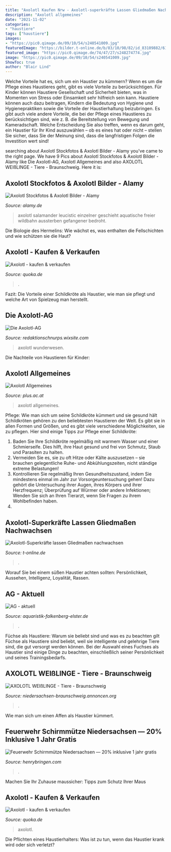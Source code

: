 ```yaml
---
title: "Axolotl Kaufen Nrw - Axolotl-superkräfte Lassen Gliedmaßen Nachwachsen"
description: "Axolotl allgemeines"
date: "2021-11-02"
categories:
- "haustiere"
tags: ["haustiere"]
images:
- "https://pic0.qimage.de/09/10/54/s240541009.jpg"
featuredImage: "https://bilder.t-online.de/b/83/10/98/82/id_83109882/610/tid_da/bisher-wurde-das-axolotl-genom-aufgrund-seiner-groesse-nicht-komplett-entziffert-.jpg"
featured_image: "https://pic0.qimage.de/74/47/27/s248274774.jpg"
image: "https://pic0.qimage.de/09/10/54/s240541009.jpg"
ShowToc: true
author: "Blair Lind"
---
```



Welche Vorteile hat es, sich um ein Haustier zu kümmern?
Wenn es um die Pflege eines Haustieres geht, gibt es viele Vorteile zu berücksichtigen. Für Kinder können Haustiere Gesellschaft und Sicherheit bieten, was in Momenten von Stress oder Einsamkeit sehr hilfreich sein kann. Haustiere können auch dazu beitragen, Kindern die Bedeutung von Hygiene und Hygienepraktiken sowie die Vorteile der Haustierhaltung beizubringen. Es gibt auch viele andere Vorteile, die bei der Pflege eines Haustieres zu berücksichtigen sind, wie z. B. die Bereitstellung von Bewegung und Kameradschaft. Welche Entscheidung Sie also treffen, wenn es darum geht, ein Haustier für Ihr Kind auszuwählen – ob es eines hat oder nicht – stellen Sie sicher, dass Sie der Meinung sind, dass die langfristigen Folgen die Investition wert sind!

	

		
searching about Axolotl Stockfotos &amp; Axolotl Bilder - Alamy you've came to the right page. We have 9 Pics about Axolotl Stockfotos &amp; Axolotl Bilder - Alamy like Die Axolotl-AG, Axolotl Allgemeines and also AXOLOTL WEIßLINGE - Tiere - Braunschweig. Here it is:
		
    
## Axolotl Stockfotos &amp; Axolotl Bilder - Alamy

<img loading=lazy src="https://c8.alamy.com/compde/d2awkw/weissen-axolotl-zb-geschieht-neotenischer-aquatische-salamander-leucistic-einzelner-gefangener-vom-aussterben-bedroht-in-freier-wildbahn-d2awkw.jpg" onerror="this.onerror=null;this.src='https://tse1.mm.bing.net/th?id=OIP.KDUL486jw2F5giQQqWyL5AHaFc&amp;pid=15.1';" alt="Axolotl Stockfotos &amp; Axolotl Bilder - Alamy">

_Source: alamy.de_

>axolotl salamander leucistic einzelner geschieht aquatische freier wildbahn aussterben gefangener bedroht. 

	

Die Biologie des Hermelins: Wie wächst es, was enthalten die Fellschichten und wie schützen sie die Haut?

    
## Axolotl - Kaufen &amp; Verkaufen

<img loading=lazy src="https://pic0.qimage.de/09/10/54/s240541009.jpg" onerror="this.onerror=null;this.src='https://tse4.mm.bing.net/th?id=OIP.1Yj_NwVlALX0wvbseMJaLAAAAA&amp;pid=15.1';" alt="Axolotl - kaufen &amp; verkaufen">

_Source: quoka.de_

>. 

	

Fazit: Die Vorteile einer Schildkröte als Haustier, wie man sie pflegt und welche Art von Spielzeug man herstellt.

    
## Die Axolotl-AG

<img loading=lazy src="https://static.wixstatic.com/media/897bb2_3feda3709df94370951e672bac31e9df~mv2_d_1599_1200_s_2.png/v1/fit/w_1000%2Ch_1000%2Cal_c%2Cq_80/file.png" onerror="this.onerror=null;this.src='https://tse2.mm.bing.net/th?id=OIP.TDJzNq5oMcG-wWKc-toBwwHaFj&amp;pid=15.1';" alt="Die Axolotl-AG">

_Source: redaktionschnurps.wixsite.com_

>axolotl wunderwesen. 

	

Die Nachteile von Haustieren für Kinder:

    
## Axolotl Allgemeines

<img loading=lazy src="https://www.plus.ac.at/wp-content/uploads/2021/02/RTEmagicC_axolotl6.jpg.jpg" onerror="this.onerror=null;this.src='https://tse4.mm.bing.net/th?id=OIP.xm9FEu0pxr8WfgGmQk12MgAAAA&amp;pid=15.1';" alt="Axolotl Allgemeines">

_Source: plus.ac.at_

>axolotl allgemeines. 

	

Pflege: Wie man sich um seine Schildkröte kümmert und sie gesund hält
Schildkröten gehören zu den beliebtesten Haustieren der Welt. Es gibt sie in allen Formen und Größen, und es gibt viele verschiedene Möglichkeiten, sie zu pflegen. Hier sind einige Tipps zur Pflege einer Schildkröte:
1. Baden Sie Ihre Schildkröte regelmäßig mit warmem Wasser und einer Schmierseife. Dies hilft, ihre Haut gesund und frei von Schmutz, Staub und Parasiten zu halten.
2. Vermeiden Sie es, sie zu oft Hitze oder Kälte auszusetzen – sie brauchen gelegentliche Ruhe- und Abkühlungszeiten, nicht ständige extreme Belastungen!
3. Kontrollieren Sie regelmäßig Ihren Gesundheitszustand, indem Sie mindestens einmal im Jahr zur Vorsorgeuntersuchung gehen! Dazu gehört die Untersuchung ihrer Augen, ihres Körpers und ihrer Herzfrequenz; Überprüfung auf Würmer oder andere Infektionen; Wenden Sie sich an Ihren Tierarzt, wenn Sie Fragen zu ihrem Wohlbefinden haben.
4.

    
## Axolotl-Superkräfte Lassen Gliedmaßen Nachwachsen

<img loading=lazy src="https://bilder.t-online.de/b/83/10/98/82/id_83109882/610/tid_da/bisher-wurde-das-axolotl-genom-aufgrund-seiner-groesse-nicht-komplett-entziffert-.jpg" onerror="this.onerror=null;this.src='https://tse2.mm.bing.net/th?id=OIP.o6Rn5fItPET4RtzMDZk9nwHaEK&amp;pid=15.1';" alt="Axolotl-Superkräfte lassen Gliedmaßen nachwachsen">

_Source: t-online.de_

>. 

	

Worauf Sie bei einem süßen Haustier achten sollten: Persönlichkeit, Aussehen, Intelligenz, Loyalität, Rassen.

    
## AG - Aktuell

<img loading=lazy src="http://www.aquaristik-falkenberg-elster.de/mediapool/116/1160751/resources/53875983.jpg" onerror="this.onerror=null;this.src='https://tse2.mm.bing.net/th?id=OIP.sXeWOkePviwSoeHYTlw_0gHaFi&amp;pid=15.1';" alt="AG - aktuell">

_Source: aquaristik-falkenberg-elster.de_

>. 

	

Füchse als Haustiere: Warum sie beliebt sind und was es zu beachten gilt
Füchse als Haustiere sind beliebt, weil sie intelligente und gelehrige Tiere sind, die gut versorgt werden können. Bei der Auswahl eines Fuchses als Haustier sind einige Dinge zu beachten, einschließlich seiner Persönlichkeit und seines Trainingsbedarfs.

    
## AXOLOTL WEIßLINGE - Tiere - Braunschweig

<img loading=lazy src="http://niedersachsen-braunschweig.annoncen.org/export/tiere-20090813220536.jpg" onerror="this.onerror=null;this.src='https://tse1.mm.bing.net/th?id=OIP.1AdLO2pd_9i7Vk4qESTKNAHaHz&amp;pid=15.1';" alt="AXOLOTL WEIßLINGE - Tiere - Braunschweig">

_Source: niedersachsen-braunschweig.annoncen.org_

>. 

	

Wie man sich um einen Affen als Haustier kümmert.

    
## Feuerwehr Schirmmütze Niedersachsen — 20% Inklusive 1 Jahr Gratis

<img loading=lazy src="https://henrybringen.com/mxy/PykKHb-PDY59zgkzsTAcnQAAAA.jpg" onerror="this.onerror=null;this.src='https://tse2.mm.bing.net/th?id=OIP.qUNmIYE_zNFrk9UQCMqlbQAAAA&amp;pid=15.1';" alt="Feuerwehr Schirmmütze Niedersachsen — 20% inklusive 1 jahr gratis">

_Source: henrybringen.com_

>. 

	

Machen Sie Ihr Zuhause maussicher: Tipps zum Schutz Ihrer Maus

    
## Axolotl - Kaufen &amp; Verkaufen

<img loading=lazy src="https://pic0.qimage.de/74/47/27/s248274774.jpg" onerror="this.onerror=null;this.src='https://tse2.mm.bing.net/th?id=OIP.Dq_gqAwCRf6zec1I3IfZIAAAAA&amp;pid=15.1';" alt="Axolotl - kaufen &amp; verkaufen">

_Source: quoka.de_

>axolotl. 

	

Die Pflichten eines Haustierhalters: Was ist zu tun, wenn das Haustier krank wird oder sich verletzt?

